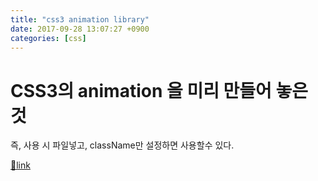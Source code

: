 ```yaml
---
title: "css3 animation library"
date: 2017-09-28 13:07:27 +0900
categories: [css]
---
```


# CSS3의 animation 을 미리 만들어 놓은 것

즉, 사용 시 파일넣고, className만 설정하면 사용할수 있다.


[🔗link](http://www.mins01.com/mh/tech/read/1113)